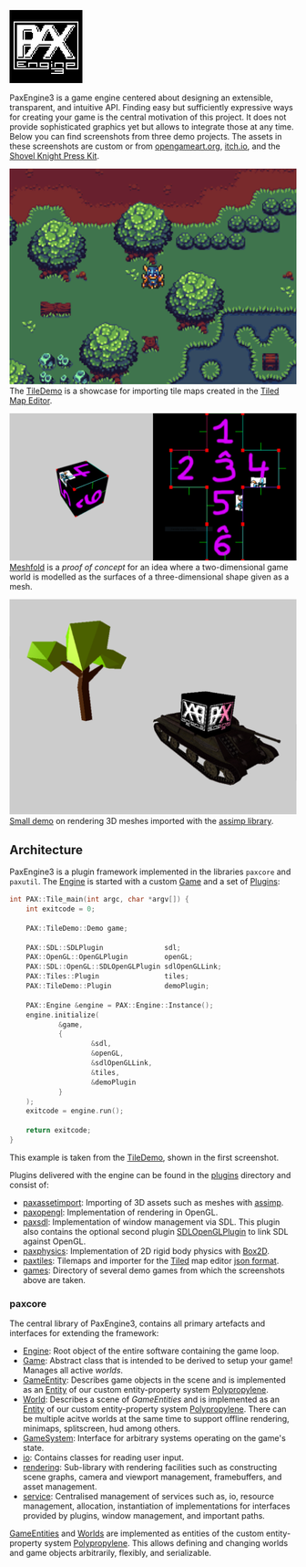![PaxEngine3](res/icon/PaxEngine3/PaxEngine3_128.png "PaxEngine3")

PaxEngine3 is a game engine centered about designing an extensible, transparent, and intuitive API.
Finding easy but sufficiently expressive ways for creating your game is the central motivation of this project.
It does not provide sophisticated graphics yet but allows to integrate those at any time.
Below you can find screenshots from three demo projects.
The assets in these screenshots are custom or from [opengameart.org](opengameart.org), [itch.io](itch.io), and the [Shovel Knight Press Kit](https://yachtclubgames.com/shovel-knight-treasure-trove/).

![Tiled Map Editor Import](res/screenshots/tiled.PNG "Tiled Map Editor Import")
The [TileDemo][1] is a showcase for importing tile maps created in the [Tiled Map Editor][2].

![2D/3D Interaction](res/screenshots/meshfold.PNG "2D/3D Interaction")
[Meshfold][3] is a _proof of concept_ for an idea where a two-dimensional game world is modelled as the surfaces of a three-dimensional shape given as a mesh.

![3D Scene](res/screenshots/3d.PNG "3D Scene")
[Small demo][5] on rendering 3D meshes imported with the [assimp library][4].

## Architecture

PaxEngine3 is a plugin framework implemented in the libraries `paxcore` and `paxutil`.
The [Engine](include/paxcore/Engine.h) is started with a custom [Game](include/paxcore/Game.h) and a set of [Plugins](include/paxcore/plugin/EnginePlugin.h):

```c++
int PAX::Tile_main(int argc, char *argv[]) {
    int exitcode = 0;

    PAX::TileDemo::Demo game;

    PAX::SDL::SDLPlugin               sdl;
    PAX::OpenGL::OpenGLPlugin         openGL;
    PAX::SDL::OpenGL::SDLOpenGLPlugin sdlOpenGLLink;
    PAX::Tiles::Plugin                tiles;
    PAX::TileDemo::Plugin             demoPlugin;

    PAX::Engine &engine = PAX::Engine::Instance();
    engine.initialize(
            &game,
            {
                    &sdl,
                    &openGL,
                    &sdlOpenGLLink,
                    &tiles,
                    &demoPlugin
            }
    );
    exitcode = engine.run();

    return exitcode;
}
```
This example is taken from the [TileDemo][1], shown in the first screenshot.

Plugins delivered with the engine can be found in the [plugins](plugins) directory and consist of:
- [paxassetimport](plugins/paxassetimport): Importing of 3D assets such as meshes with [assimp][4].
- [paxopengl](plugins/paxopengl): Implementation of rendering in OpenGL.
- [paxsdl](plugins/paxsdl): Implementation of window management via SDL. This plugin also contains the optional second plugin [SDLOpenGLPlugin](plugins/paxsdl/include/paxsdl/opengl/SDLOpenGLPlugin.h) to link SDL against OpenGL.
- [paxphysics](plugins/paxphysics): Implementation of 2D rigid body physics with [Box2D](https://box2d.org/).
- [paxtiles](plugins/paxtiles): Tilemaps and importer for the [Tiled][2] map editor [json format](https://doc.mapeditor.org/en/stable/reference/json-map-format/).
- [games](plugins/games): Directory of several demo games from which the screenshots above are taken.

### paxcore

The central library of PaxEngine3, contains all primary artefacts and interfaces for extending the framework:
- [Engine](include/paxcore/Engine.h): Root object of the entire software containing the game loop.
- [Game](include/paxcore/Game.h): Abstract class that is intended to be derived to setup your game! Manages all active _worlds_.
- [GameEntity](include/paxcore/gameentity/GameEntity.h): Describes game objects in the scene and is implemented as an [Entity](https://github.com/PaulAtTUBS/Polypropylene/blob/master/include/polypropylene/property/Entity.h) of our custom entity-property system [Polypropylene](https://github.com/PaulAtTUBS/Polypropylene).
- [World](include/paxcore/world/World.h): Describes a scene of _GameEntities_ and is implemented as an [Entity](https://github.com/PaulAtTUBS/Polypropylene/blob/master/include/polypropylene/property/Entity.h) of our custom entity-property system [Polypropylene](https://github.com/PaulAtTUBS/Polypropylene).
There can be multiple acitve worlds at the same time to support offline rendering, minimaps, splitscreen, hud among others.
- [GameSystem](include/paxcore/system/GameSystem.h): Interface for arbitrary systems operating on the game's state.
- [io](include/paxcore/io): Contains classes for reading user input.
- [rendering](include/paxcore/rendering): Sub-library with rendering facilities such as constructing scene graphs, camera and viewport management, framebuffers, and asset management.
- [service](include/paxcore/service/Services.h): Centralised management of services such as, io, resource management, allocation, instantiation of implementations for interfaces provided by plugins, window management, and important paths.

[GameEntities](include/paxcore/gameentity/GameEntity.h) and [Worlds](include/paxcore/world/World.h) are implemented as entities of the custom entity-property system [Polypropylene](https://github.com/PaulAtTUBS/Polypropylene).
This allows defining and changing worlds and game objects arbitrarily, flexibly, and serializable.

[1]: plugins/games/TileDemo/src/main.cpp
[2]: https://www.mapeditor.org
[3]: plugins/games/Meshfold/
[4]: http://www.assimp.org/
[5]: plugins/games/PlaygroundDemo/